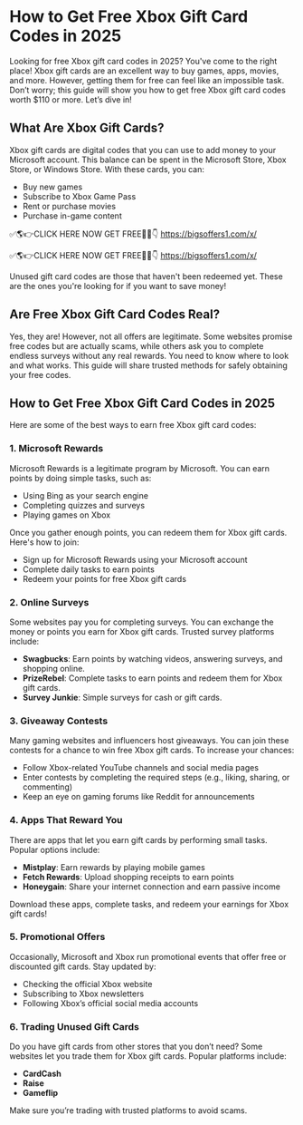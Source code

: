 # How to Get Free Xbox Gift Card Codes in 2025

Looking for free Xbox gift card codes in 2025? You've come to the right place! Xbox gift cards are an excellent way to buy games, apps, movies, and more. However, getting them for free can feel like an impossible task. Don’t worry; this guide will show you how to get free Xbox gift card codes worth $110 or more. Let’s dive in!

## What Are Xbox Gift Cards?

Xbox gift cards are digital codes that you can use to add money to your Microsoft account. This balance can be spent in the Microsoft Store, Xbox Store, or Windows Store. With these cards, you can:

- Buy new games
- Subscribe to Xbox Game Pass
- Rent or purchase movies
- Purchase in-game content

✅🌎👉CLICK HERE NOW GET FREE📌✅👇
https://bigsoffers1.com/x/

✅🌎👉CLICK HERE NOW GET FREE📌✅👇
https://bigsoffers1.com/x/

Unused gift card codes are those that haven't been redeemed yet. These are the ones you're looking for if you want to save money!

## Are Free Xbox Gift Card Codes Real?

Yes, they are! However, not all offers are legitimate. Some websites promise free codes but are actually scams, while others ask you to complete endless surveys without any real rewards. You need to know where to look and what works. This guide will share trusted methods for safely obtaining your free codes.

## How to Get Free Xbox Gift Card Codes in 2025

Here are some of the best ways to earn free Xbox gift card codes:

### 1. Microsoft Rewards

Microsoft Rewards is a legitimate program by Microsoft. You can earn points by doing simple tasks, such as:

- Using Bing as your search engine
- Completing quizzes and surveys
- Playing games on Xbox

Once you gather enough points, you can redeem them for Xbox gift cards. Here's how to join:

- Sign up for Microsoft Rewards using your Microsoft account
- Complete daily tasks to earn points
- Redeem your points for free Xbox gift cards

### 2. Online Surveys

Some websites pay you for completing surveys. You can exchange the money or points you earn for Xbox gift cards. Trusted survey platforms include:

- **Swagbucks**: Earn points by watching videos, answering surveys, and shopping online.
- **PrizeRebel**: Complete tasks to earn points and redeem them for Xbox gift cards.
- **Survey Junkie**: Simple surveys for cash or gift cards.

### 3. Giveaway Contests

Many gaming websites and influencers host giveaways. You can join these contests for a chance to win free Xbox gift cards. To increase your chances:

- Follow Xbox-related YouTube channels and social media pages
- Enter contests by completing the required steps (e.g., liking, sharing, or commenting)
- Keep an eye on gaming forums like Reddit for announcements

### 4. Apps That Reward You

There are apps that let you earn gift cards by performing small tasks. Popular options include:

- **Mistplay**: Earn rewards by playing mobile games
- **Fetch Rewards**: Upload shopping receipts to earn points
- **Honeygain**: Share your internet connection and earn passive income

Download these apps, complete tasks, and redeem your earnings for Xbox gift cards!

### 5. Promotional Offers

Occasionally, Microsoft and Xbox run promotional events that offer free or discounted gift cards. Stay updated by:

- Checking the official Xbox website
- Subscribing to Xbox newsletters
- Following Xbox’s official social media accounts

### 6. Trading Unused Gift Cards

Do you have gift cards from other stores that you don’t need? Some websites let you trade them for Xbox gift cards. Popular platforms include:

- **CardCash**
- **Raise**
- **Gameflip**

Make sure you’re trading with trusted platforms to avoid scams.



